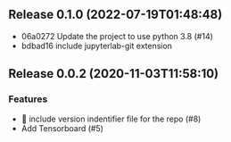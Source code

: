 
## Release 0.1.0 (2022-07-19T01:48:48)
* 06a0272 Update the project to use python 3.8 (#14)
* bdbad16 include jupyterlab-git extension

## Release 0.0.2 (2020-11-03T11:58:10)
### Features
* :turtle: include version indentifier file for the repo (#8)
* Add Tensorboard (#5)
